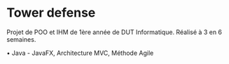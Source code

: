 # Tower defense
Projet de POO et IHM de 1ère année de DUT Informatique.
Réalisé à 3 en 6 semaines.

• Java - JavaFX, Architecture MVC, Méthode Agile
